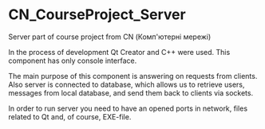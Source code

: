 # CN_CourseProject_Server
Server part of course project from CN (Комп'ютерні мережі)

In the process of development Qt Creator and C++ were used. This component has only console interface.

The main purpose of this component is answering on requests from clients. Also server is connected to database, which allows us to retrieve users, messages from local database, and send them back to clients via sockets.

In order to run server you need to have an opened ports in network, files related to Qt and, of course, EXE-file. 
